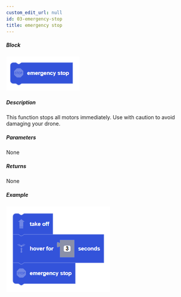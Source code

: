 ```yaml
---
custom_edit_url: null
id: 03-emergency-stop
title: emergency stop
---
```


##### Block

![stop motors image](emergencystop.PNG)

##### Description

This function stops all motors immediately. Use with caution to avoid damaging your drone.

##### Parameters

 None

##### Returns

None

##### Example

![stop motors example](emergencystop_example.PNG)
